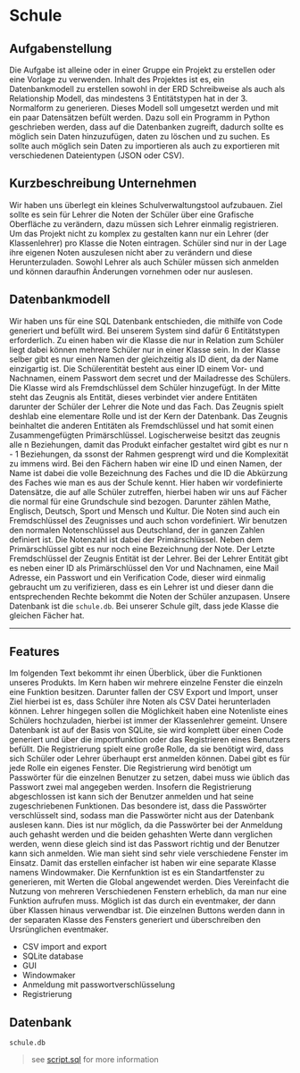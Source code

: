 # Schule

## Aufgabenstellung 

Die Aufgabe ist alleine oder in einer Gruppe ein Projekt zu erstellen oder eine Vorlage zu verwenden. Inhalt des Projektes ist es, ein Datenbankmodell zu erstellen sowohl in der ERD Schreibweise als auch als Relationship Modell, das mindestens 3 Entitätstypen hat in der 3. Normalform zu generieren. Dieses Modell soll umgesetzt werden und mit ein paar Datensätzen befült werden. 
Dazu soll ein Programm in Python geschrieben werden, dass auf die Datenbanken zugreift, dadurch sollte es möglich sein Daten hinzuzufügen, daten zu löschen und zu suchen. Es sollte auch möglich sein Daten zu importieren als auch zu exportieren mit verschiedenen Dateientypen (JSON oder CSV).

## Kurzbeschreibung Unternehmen

Wir haben uns überlegt ein kleines Schulverwaltungstool aufzubauen. Ziel sollte es sein für Lehrer die Noten der Schüler über eine Grafische Oberfläche zu verändern, dazu müssen sich Lehrer einmalig registrieren. Um das Projekt nicht zu komplex zu gestalten kann nur ein Lehrer (der Klassenlehrer) pro Klasse die Noten eintragen. Schüler sind nur in der Lage ihre eigenen Noten auszulesen nicht aber zu verändern und diese Herunterzuladen. Sowohl Lehrer als auch Schüler müssen sich anmelden und können daraufhin Änderungen vornehmen oder nur auslesen. 

## Datenbankmodell

Wir haben uns für eine SQL Datenbank entschieden, die mithilfe von Code generiert und befüllt wird. Bei unserem System sind dafür 6 Entitätstypen erforderlich. Zu einen haben wir die Klasse die nur in Relation zum Schüler liegt dabei können mehrere Schüler nur in einer Klasse sein. In der Klasse selber gibt es nur einen Namen der gleichzeitig als ID dient, da der Name einzigartig ist. Die Schülerentität besteht aus einer ID einem Vor- und Nachnamen, einem Passwort dem secret und der Mailadresse des Schülers. Die Klasse wird als Fremdschlüssel dem Schüler hinzugefügt. In der Mitte steht das Zeugnis als Entität, dieses verbindet vier andere Entitäten darunter der Schüler der Lehrer die Note und das Fach. Das Zeugnis spielt deshlab eine elementare Rolle und ist der Kern der Datenbank. Das Zeugnis beinhaltet die anderen Entitäten als Fremdschlüssel und hat somit einen Zusammengefügten Primärschlüssel. Logischerweise besitzt das zeugnis alle n Beziehungen, damit das Produkt einfacher gestaltet wird gibt es nur n - 1 Beziehungen, da ssonst der Rahmen gesprengt wird und die Komplexität zu immens wird. Bei den Fächern haben wir eine ID und einen Namen, der Name ist dabei die volle Bezeichnung des Faches und die ID die Abkürzung des Faches wie man es aus der Schule kennt. Hier haben wir vordefinierte Datensätze, die auf alle Schüler zutreffen, hierbei haben wir uns auf Fächer die normal für eine Grundschule sind bezogen. Darunter zählen Mathe, Englisch, Deutsch, Sport und Mensch und Kultur. Die Noten sind auch ein Fremdschlüssel des Zeugnisses und auch schon vordefiniert. Wir benutzen den normalen Notenschlüssel aus Deutschland, der in ganzen Zahlen definiert ist. Die Notenzahl ist dabei der Primärschlüssel. Neben dem Primärschlüssel gibt es nur noch eine Bezeichnung der Note. Der Letzte Fremdschlüssel der Zeugnis Entität ist der Lehrer. Bei der Lehrer Entität gibt es neben einer ID als Primärschlüssel den Vor und Nachnamen, eine Mail Adresse, ein Passwort und ein Verification Code, dieser wird einmalig gebraucht um zu verifizieren, dass es ein Lehrer ist und dieser dann die entsprechenden Rechte bekommt die Noten der Schüler anzupasen. Unsere Datenbank ist die `schule.db`. Bei unserer Schule gilt, dass jede Klasse die gleichen Fächer hat. 

---

## Features

Im folgenden Text bekommt ihr einen Überblick, über die Funktionen unseres Produkts. Im Kern haben wir mehrere einzelne Fenster die einzeln eine Funktion besitzen. Darunter fallen der CSV Export und Import, unser Ziel hierbei ist es, dass Schüler ihre Noten als CSV Datei herunterladen können. Lehrer hingegen sollen die Möglichkeit haben eine Notenliste eines Schülers hochzuladen, hierbei ist immer der Klassenlehrer gemeint. Unsere Datenbank ist auf der Basis von SQLite, sie wird komplett über einen Code generiert und über die importfunktion oder das Registrieren eines Benutzers befüllt. Die Registrierung spielt eine große Rolle, da sie benötigt wird, dass sich Schüler oder Lehrer überhaupt erst anmelden können. Dabei gibt es für jede Rolle ein eigenes Fenster. Die Registrierung wird benötigt um Passwörter für die einzelnen Benutzer zu setzen, dabei muss wie üblich das Passwort zwei mal angegeben werden. Insofern die Registrierung abgeschlossen ist kann sich der Benutzer anmelden und hat seine zugeschriebenen Funktionen. Das besondere ist, dass die Passwörter verschlüsselt sind, sodass man die Passwörter nicht aus der Datenbank auslesen kann. Dies ist nur möglich, da die Passwörter bei der Anmeldung auch gehasht werden und die beiden gehashten Werte dann verglichen werden, wenn diese gleich sind ist das Passwort richtig und der Benutzer kann sich anmelden. Wie man sieht sind sehr viele verschiedene Fenster im Einsatz. Damit das erstellen einfacher ist haben wir eine separate Klasse namens Windowmaker. Die Kernfunktion ist es ein Standartfenster zu generieren, mit Werten die Global angewendet werden. Dies Vereinfacht die Nutzung von mehreren Verschiedenen Fenstern erheblich, da man nur eine Funktion aufrufen muss. Möglich ist das durch ein eventmaker, der dann über Klassen hinaus verwendbar ist. Die einzelnen Buttons werden dann in der separaten Klasse des Fensters generiert und überschreiben den Ursrünglichen eventmaker. 

- CSV import and export
- SQLite database
- GUI
- Windowmaker
- Anmeldung mit passwortverschlüsselung
- Registrierung


## Datenbank
`schule.db`


> see [script.sql](https://github.com/flashifloosh/L2_PK1_PythonDB/blob/main/database_util/script.sql) for more information
